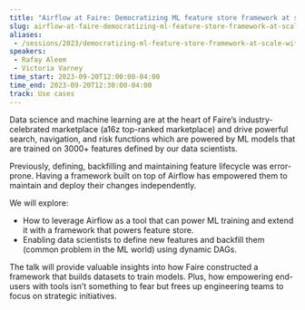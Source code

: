 ```yaml
---
title: "Airflow at Faire: Democratizing ML feature store framework at scale"
slug: airflow-at-faire-democratizing-ml-feature-store-framework-at-scale
aliases:
 - /sessions/2023/democratizing-ml-feature-store-framework-at-scale-with-airflow
speakers:
 - Rafay Aleem
 - Victoria Varney
time_start: 2023-09-20T12:00:00-04:00
time_end: 2023-09-20T12:30:00-04:00
track: Use cases
---
```


Data science and machine learning are at the heart of Faire’s industry-celebrated marketplace (a16z top-ranked marketplace) and drive powerful search, navigation, and risk functions which are powered by ML models that are trained on 3000+ features defined by our data scientists. 
 
Previously, defining, backfilling and maintaining feature lifecycle was error-prone. Having a framework built on top of Airflow has empowered them to maintain and deploy their changes independently. 
 
We will explore: 
 - How to leverage Airflow as a tool that can power ML training and extend it with a framework that powers feature store.
 - Enabling data scientists to define new features and backfill them (common problem in the ML world) using dynamic DAGs.
 
The talk will provide valuable insights into how Faire constructed a framework that builds datasets to train models. Plus, how empowering end-users with tools isn’t something to fear but frees up engineering teams to focus on strategic initiatives.